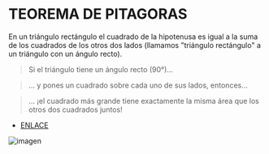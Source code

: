 # TEOREMA DE PITAGORAS

En un triángulo rectángulo el cuadrado de la hipotenusa es igual a la suma de los cuadrados de los otros dos lados (llamamos "triángulo rectángulo" a un triángulo con un ángulo recto).

> Si el triángulo tiene un ángulo recto (90°)...

>... y pones un cuadrado sobre cada uno de sus lados, entonces...

>... ¡el cuadrado más grande tiene exactamente la misma área que los otros dos cuadrados juntos!


- [ENLACE](http://www.youtube.com/watch?v=RECvoNMPjnc)

![imagen](https://www.google.com.ar/search?q=teorema+de+pitagoras&biw=1024&bih=499&source=lnms&tbm=isch&sa=X&ei=_NhXVJHEM8jcoAS1nYB4&ved=0CAYQ_AUoAQ#facrc=_&imgdii=_&imgrc=ek4jzQJbvXrnoM%253A%3BrmP3dLE1TpinuM%3Bhttp%253A%252F%252Fplanetapi314.files.wordpress.com%252F2012%252F11%252Fteorema-de-pitagoras-planetapi.png%3Bhttp%253A%252F%252Fplanetapi.es%252Ftag%252Fteorema-de-pitagoras%252F%3B1596%3B592 "teorema de pitagoras")

